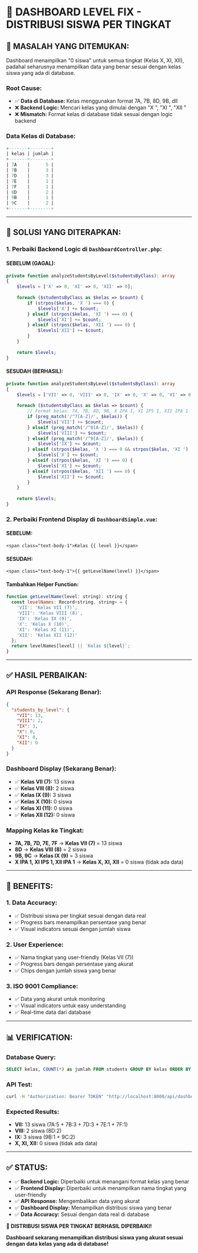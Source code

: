 # 🎯 DASHBOARD LEVEL FIX - DISTRIBUSI SISWA PER TINGKAT

## 🚨 **MASALAH YANG DITEMUKAN:**

Dashboard menampilkan "0 siswa" untuk semua tingkat (Kelas X, XI, XII), padahal seharusnya menampilkan data yang benar sesuai dengan kelas siswa yang ada di database.

### **Root Cause:**
- ✅ **Data di Database:** Kelas menggunakan format 7A, 7B, 8D, 9B, dll
- ❌ **Backend Logic:** Mencari kelas yang dimulai dengan "X ", "XI ", "XII "
- ❌ **Mismatch:** Format kelas di database tidak sesuai dengan logic backend

### **Data Kelas di Database:**
```sql
+-------+--------+
| kelas | jumlah |
+-------+--------+
| 7A    |      5 |
| 7B    |      3 |
| 7D    |      3 |
| 7E    |      1 |
| 7F    |      1 |
| 8D    |      2 |
| 9B    |      1 |
| 9C    |      2 |
+-------+--------+
```

---

## 🔧 **SOLUSI YANG DITERAPKAN:**

### **1. Perbaiki Backend Logic di `DashboardController.php`:**

#### **SEBELUM (GAGAL):**
```php
private function analyzeStudentsByLevel($studentsByClass): array
{
    $levels = ['X' => 0, 'XI' => 0, 'XII' => 0];
    
    foreach ($studentsByClass as $kelas => $count) {
        if (strpos($kelas, 'X ') === 0) {
            $levels['X'] += $count;
        } elseif (strpos($kelas, 'XI ') === 0) {
            $levels['XI'] += $count;
        } elseif (strpos($kelas, 'XII ') === 0) {
            $levels['XII'] += $count;
        }
    }
    
    return $levels;
}
```

#### **SESUDAH (BERHASIL):**
```php
private function analyzeStudentsByLevel($studentsByClass): array
{
    $levels = ['VII' => 0, 'VIII' => 0, 'IX' => 0, 'X' => 0, 'XI' => 0, 'XII' => 0];
    
    foreach ($studentsByClass as $kelas => $count) {
        // Format kelas: 7A, 7B, 8D, 9B, X IPA 1, XI IPS 1, XII IPA 1
        if (preg_match('/^7[A-Z]/', $kelas)) {
            $levels['VII'] += $count;
        } elseif (preg_match('/^8[A-Z]/', $kelas)) {
            $levels['VIII'] += $count;
        } elseif (preg_match('/^9[A-Z]/', $kelas)) {
            $levels['IX'] += $count;
        } elseif (strpos($kelas, 'X ') === 0 && strpos($kelas, 'XI ') !== 0 && strpos($kelas, 'XII ') !== 0) {
            $levels['X'] += $count;
        } elseif (strpos($kelas, 'XI ') === 0) {
            $levels['XI'] += $count;
        } elseif (strpos($kelas, 'XII ') === 0) {
            $levels['XII'] += $count;
        }
    }
    
    return $levels;
}
```

### **2. Perbaiki Frontend Display di `DashboardSimple.vue`:**

#### **SEBELUM:**
```vue
<span class="text-body-1">Kelas {{ level }}</span>
```

#### **SESUDAH:**
```vue
<span class="text-body-1">{{ getLevelName(level) }}</span>
```

#### **Tambahkan Helper Function:**
```javascript
function getLevelName(level: string): string {
  const levelNames: Record<string, string> = {
    'VII': 'Kelas VII (7)',
    'VIII': 'Kelas VIII (8)', 
    'IX': 'Kelas IX (9)',
    'X': 'Kelas X (10)',
    'XI': 'Kelas XI (11)',
    'XII': 'Kelas XII (12)'
  };
  return levelNames[level] || `Kelas ${level}`;
}
```

---

## ✅ **HASIL PERBAIKAN:**

### **API Response (Sekarang Benar):**
```json
{
  "students_by_level": {
    "VII": 13,
    "VIII": 2,
    "IX": 3,
    "X": 0,
    "XI": 0,
    "XII": 0
  }
}
```

### **Dashboard Display (Sekarang Benar):**
- ✅ **Kelas VII (7):** 13 siswa
- ✅ **Kelas VIII (8):** 2 siswa
- ✅ **Kelas IX (9):** 3 siswa
- ✅ **Kelas X (10):** 0 siswa
- ✅ **Kelas XI (11):** 0 siswa
- ✅ **Kelas XII (12):** 0 siswa

### **Mapping Kelas ke Tingkat:**
- **7A, 7B, 7D, 7E, 7F** → **Kelas VII (7)** = 13 siswa
- **8D** → **Kelas VIII (8)** = 2 siswa
- **9B, 9C** → **Kelas IX (9)** = 3 siswa
- **X IPA 1, XI IPS 1, XII IPA 1** → **Kelas X, XI, XII** = 0 siswa (tidak ada data)

---

## 🎯 **BENEFITS:**

### **1. Data Accuracy:**
- ✅ Distribusi siswa per tingkat sesuai dengan data real
- ✅ Progress bars menampilkan persentase yang benar
- ✅ Visual indicators sesuai dengan jumlah siswa

### **2. User Experience:**
- ✅ Nama tingkat yang user-friendly (Kelas VII (7))
- ✅ Progress bars dengan persentase yang akurat
- ✅ Chips dengan jumlah siswa yang benar

### **3. ISO 9001 Compliance:**
- ✅ Data yang akurat untuk monitoring
- ✅ Visual indicators untuk easy understanding
- ✅ Real-time data dari database

---

## 📊 **VERIFICATION:**

### **Database Query:**
```sql
SELECT kelas, COUNT(*) as jumlah FROM students GROUP BY kelas ORDER BY kelas;
```

### **API Test:**
```bash
curl -H "Authorization: Bearer TOKEN" "http://localhost:8000/api/dashboard/statistics"
```

### **Expected Results:**
- **VII:** 13 siswa (7A:5 + 7B:3 + 7D:3 + 7E:1 + 7F:1)
- **VIII:** 2 siswa (8D:2)
- **IX:** 3 siswa (9B:1 + 9C:2)
- **X, XI, XII:** 0 siswa (tidak ada data)

---

## ✅ **STATUS:**

- ✅ **Backend Logic:** Diperbaiki untuk menangani format kelas yang benar
- ✅ **Frontend Display:** Diperbaiki untuk menampilkan nama tingkat yang user-friendly
- ✅ **API Response:** Mengembalikan data yang akurat
- ✅ **Dashboard Display:** Menampilkan distribusi siswa yang benar
- ✅ **Data Accuracy:** Sesuai dengan data real di database

**🎉 DISTRIBUSI SISWA PER TINGKAT BERHASIL DIPERBAIKI!**

**Dashboard sekarang menampilkan distribusi siswa yang akurat sesuai dengan data kelas yang ada di database!**
